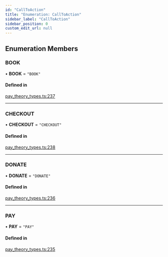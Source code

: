 ```yaml
---
id: "CallToAction"
title: "Enumeration: CallToAction"
sidebar_label: "CallToAction"
sidebar_position: 0
custom_edit_url: null
---
```


## Enumeration Members

### BOOK

• **BOOK** = ``"BOOK"``

#### Defined in

[pay_theory_types.ts:237](https://github.com/pay-theory/pay-theory-documentation/blob/824cdb6/theme/pay_theory_types.ts#L237)

___

### CHECKOUT

• **CHECKOUT** = ``"CHECKOUT"``

#### Defined in

[pay_theory_types.ts:238](https://github.com/pay-theory/pay-theory-documentation/blob/824cdb6/theme/pay_theory_types.ts#L238)

___

### DONATE

• **DONATE** = ``"DONATE"``

#### Defined in

[pay_theory_types.ts:236](https://github.com/pay-theory/pay-theory-documentation/blob/824cdb6/theme/pay_theory_types.ts#L236)

___

### PAY

• **PAY** = ``"PAY"``

#### Defined in

[pay_theory_types.ts:235](https://github.com/pay-theory/pay-theory-documentation/blob/824cdb6/theme/pay_theory_types.ts#L235)